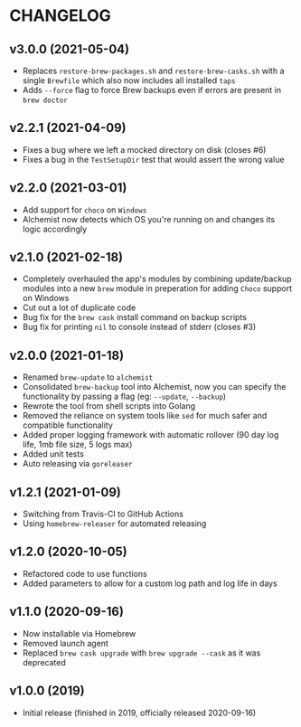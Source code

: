 # CHANGELOG

## v3.0.0 (2021-05-04)

* Replaces `restore-brew-packages.sh` and `restore-brew-casks.sh` with a single `Brewfile` which also now includes all installed `taps`
* Adds `--force` flag to force Brew backups even if errors are present in `brew doctor`

## v2.2.1 (2021-04-09)

* Fixes a bug where we left a mocked directory on disk (closes #6)
* Fixes a bug in the `TestSetupDir` test that would assert the wrong value

## v2.2.0 (2021-03-01)

* Add support for `choco` on `Windows`
* Alchemist now detects which OS you're running on and changes its logic accordingly

## v2.1.0 (2021-02-18)

* Completely overhauled the app's modules by combining update/backup modules into a new `brew` module in preperation for adding `Choco` support on Windows
* Cut out a lot of duplicate code
* Bug fix for the `brew cask` install command on backup scripts
* Bug fix for printing `nil` to console instead of stderr (closes #3)

## v2.0.0 (2021-01-18)

* Renamed `brew-update` to `alchemist`
* Consolidated `brew-backup` tool into Alchemist, now you can specify the functionality by passing a flag (eg: `--update`, `--backup`)
* Rewrote the tool from shell scripts into Golang
* Removed the reliance on system tools like `sed` for much safer and compatible functionality
* Added proper logging framework with automatic rollover (90 day log life, 1mb file size, 5 logs max)
* Added unit tests
* Auto releasing via `goreleaser`

## v1.2.1 (2021-01-09)

* Switching from Travis-CI to GitHub Actions
* Using `homebrew-releaser` for automated releasing

## v1.2.0 (2020-10-05)

* Refactored code to use functions
* Added parameters to allow for a custom log path and log life in days

## v1.1.0 (2020-09-16)

* Now installable via Homebrew
* Removed launch agent
* Replaced `brew cask upgrade` with `brew upgrade --cask` as it was deprecated

## v1.0.0 (2019)

* Initial release (finished in 2019, officially released 2020-09-16)
